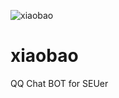 ![xiaobao](https://socialify.git.ci/haoruilee/xiaobao/image?logo=https%3A%2F%2Fs3.ax1x.com%2F2020%2F12%2F03%2FD72Nid.jpg&pattern=Circuit%20Board&theme=Light)
# xiaobao
QQ Chat BOT for SEUer
